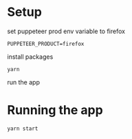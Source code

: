 # Setup
set puppeteer prod env variable to firefox
```
PUPPETEER_PRODUCT=firefox 
```
install packages
```
yarn
```
run the app
# Running the app 

```
yarn start
```

